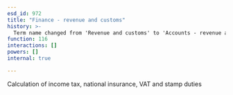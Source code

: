 ```yaml
---
esd_id: 972
title: "Finance - revenue and customs"
history: >-
  Term name changed from 'Revenue and customs' to 'Accounts - revenue and customs' in version 3.00. Name/scope notes changed in version 4.0.1.
function: 116
interactions: []
powers: []
internal: true

---
```


Calculation of income tax, national insurance, VAT and stamp duties

